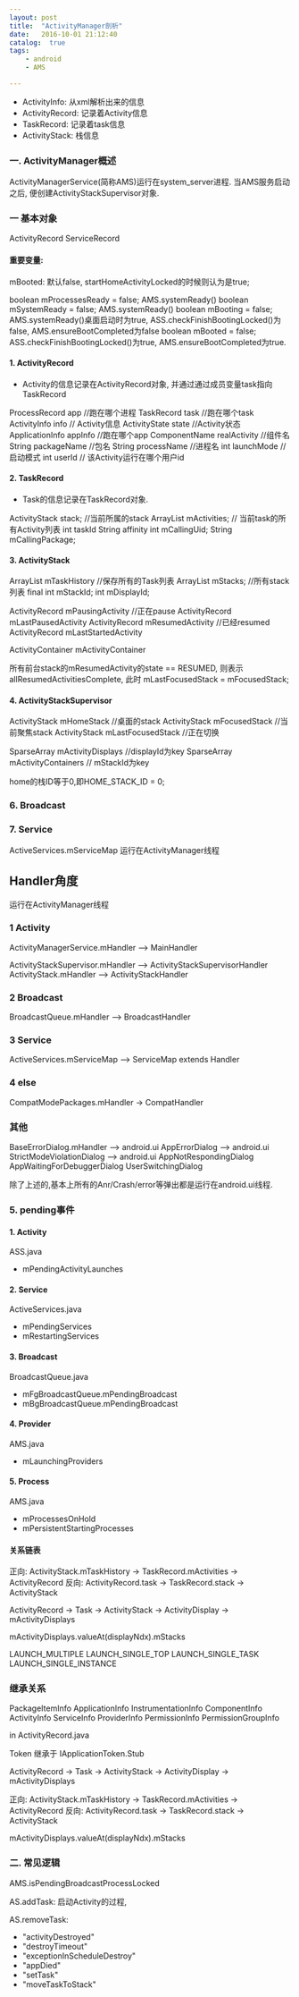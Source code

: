 ```yaml
---
layout: post
title:  "ActivityManager剖析"
date:   2016-10-01 21:12:40
catalog:  true
tags:
    - android
    - AMS

---
```


- ActivityInfo: 从xml解析出来的信息
- ActivityRecord: 记录着Activity信息
- TaskRecord: 记录着task信息
- ActivityStack: 栈信息


### 一. ActivityManager概述

ActivityManagerService(简称AMS)运行在system_server进程. 当AMS服务启动之后, 便创建ActivityStackSupervisor对象.

### 一 基本对象

ActivityRecord
ServiceRecord

#### 重要变量:

mBooted: 默认false, startHomeActivityLocked的时候则认为是true;

boolean mProcessesReady = false;    AMS.systemReady()
boolean mSystemReady = false;    AMS.systemReady()
boolean mBooting = false;  AMS.systemReady()桌面启动时为true,  ASS.checkFinishBootingLocked()为false, AMS.ensureBootCompleted为false
boolean mBooted = false;  ASS.checkFinishBootingLocked()为true, AMS.ensureBootCompleted为true.


#### 1. ActivityRecord
- Activity的信息记录在ActivityRecord对象, 并通过通过成员变量task指向TaskRecord

ProcessRecord app //跑在哪个进程
TaskRecord task  //跑在哪个task
ActivityInfo info // Activity信息
ActivityState state //Activity状态
ApplicationInfo appInfo //跑在哪个app
ComponentName realActivity //组件名
String packageName //包名
String processName //进程名
int launchMode //启动模式
int userId // 该Activity运行在哪个用户id

#### 2. TaskRecord

- Task的信息记录在TaskRecord对象.

ActivityStack stack; //当前所属的stack
ArrayList<ActivityRecord> mActivities; // 当前task的所有Activity列表
int taskId
String affinity
int mCallingUid;
String mCallingPackage;


#### 3. ActivityStack

ArrayList<TaskRecord> mTaskHistory  //保存所有的Task列表
ArrayList<ActivityStack> mStacks; //所有stack列表
final int mStackId;
int mDisplayId;

ActivityRecord mPausingActivity //正在pause
ActivityRecord mLastPausedActivity
ActivityRecord mResumedActivity  //已经resumed
ActivityRecord mLastStartedActivity

ActivityContainer mActivityContainer


所有前台stack的mResumedActivity的state == RESUMED, 则表示allResumedActivitiesComplete, 此时 mLastFocusedStack = mFocusedStack;

#### 4. ActivityStackSupervisor


ActivityStack mHomeStack //桌面的stack
ActivityStack mFocusedStack //当前聚焦stack
ActivityStack mLastFocusedStack //正在切换

SparseArray<ActivityDisplay> mActivityDisplays  //displayId为key
SparseArray<ActivityContainer> mActivityContainers // mStackId为key

home的栈ID等于0,即HOME_STACK_ID = 0;


### 6. Broadcast





### 7. Service

ActiveServices.mServiceMap 运行在ActivityManager线程

## Handler角度
运行在ActivityManager线程

### 1 Activity

ActivityManagerService.mHandler  --> MainHandler

ActivityStackSupervisor.mHandler  -->  ActivityStackSupervisorHandler
ActivityStack.mHandler  -->  ActivityStackHandler

### 2 Broadcast
BroadcastQueue.mHandler  -->  BroadcastHandler

### 3 Service
ActiveServices.mServiceMap --> ServiceMap extends Handler 


### 4 else
CompatModePackages.mHandler -> CompatHandler

### 其他

BaseErrorDialog.mHandler  --> android.ui
AppErrorDialog --> android.ui
StrictModeViolationDialog --> android.ui
AppNotRespondingDialog
AppWaitingForDebuggerDialog
UserSwitchingDialog

除了上述的,基本上所有的Anr/Crash/error等弹出都是运行在android.ui线程.





### 5. pending事件

#### 1. Activity
ASS.java
- mPendingActivityLaunches

#### 2. Service
ActiveServices.java
- mPendingServices
- mRestartingServices

#### 3. Broadcast  
BroadcastQueue.java
- mFgBroadcastQueue.mPendingBroadcast
- mBgBroadcastQueue.mPendingBroadcast

#### 4. Provider
AMS.java
- mLaunchingProviders


#### 5. Process
AMS.java
- mProcessesOnHold
- mPersistentStartingProcesses


#### 关系链表

正向: ActivityStack.mTaskHistory -> TaskRecord.mActivities -> ActivityRecord
反向: ActivityRecord.task -> TaskRecord.stack -> ActivityStack


ActivityRecord -> Task -> ActivityStack -> ActivityDisplay -> mActivityDisplays

mActivityDisplays.valueAt(displayNdx).mStacks


LAUNCH_MULTIPLE
LAUNCH_SINGLE_TOP
LAUNCH_SINGLE_TASK
LAUNCH_SINGLE_INSTANCE

### 继承关系

PackageItemInfo
    ApplicationInfo
    InstrumentationInfo
    ComponentInfo
        ActivityInfo
        ServiceInfo
        ProviderInfo
    PermissionInfo
    PermissionGroupInfo

in ActivityRecord.java

Token 继承于 IApplicationToken.Stub


ActivityRecord -> Task -> ActivityStack -> ActivityDisplay -> mActivityDisplays


正向: ActivityStack.mTaskHistory -> TaskRecord.mActivities -> ActivityRecord
反向: ActivityRecord.task -> TaskRecord.stack -> ActivityStack

mActivityDisplays.valueAt(displayNdx).mStacks

### 二. 常见逻辑


AMS.isPendingBroadcastProcessLocked


AS.addTask: 启动Activity的过程,


AS.removeTask:


- "activityDestroyed"
- "destroyTimeout"
- "exceptionInScheduleDestroy"
- "appDied"    
- "setTask"
- "moveTaskToStack"
